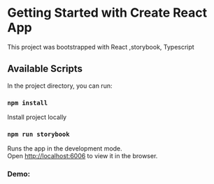 # Getting Started with Create React App

This project was bootstrapped with React ,storybook, Typescript

## Available Scripts

In the project directory, you can run:

### `npm install`
Install project locally

### `npm run storybook`

Runs the app in the development mode.\
Open [http://localhost:6006](http://localhost:6006) to view it in the browser.


### Demo:

